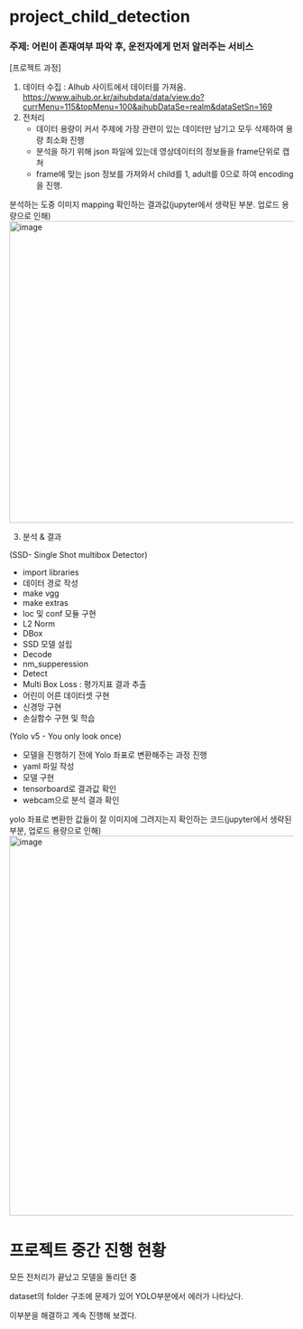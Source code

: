 # project_child_detection

### 주제: 어린이 존재여부 파악 후, 운전자에게 먼저 알러주는 서비스

[프로젝트 과정]

1. 데이터 수집 : AIhub 사이트에서 데이터를 가져옴.
https://www.aihub.or.kr/aihubdata/data/view.do?currMenu=115&topMenu=100&aihubDataSe=realm&dataSetSn=169
2. 전처리
   - 데이터 용량이 커서 주제에 가장 관련이 있는 데이터만 남기고 모두 삭제하여 용량 최소화 진행
   - 분석을 하기 위해 json 파일에 있는데 영상데이터의 정보들을 frame단위로 캡쳐
   - frame에 맞는 json 정보를 가져와서 child를 1, adult를 0으로 하여 encoding을 진행.

분석하는 도중 이미지 mapping 확인하는 결과값(jupyter에서 생략된 부분. 업로드 용량으로 인해)
<img width="534" alt="image" src="https://user-images.githubusercontent.com/49609175/203236377-ec423138-fabe-4b79-a61d-f2b3c09caaa0.png">

3. 분석 & 결과
  
(SSD- Single Shot multibox Detector)
  - import libraries
  - 데이터 경로 작성
  - make vgg
  - make extras
  - loc 및 conf 모듈 구현
  - L2 Norm
  - DBox
  - SSD 모델 설립
  - Decode
  - nm_supperession
  - Detect
  - Multi Box Loss : 평가지표 결과 추출
  - 어린이 어른 데이터셋 구현
  - 신경망 구현
  - 손실함수 구현 및 학습
  
(Yolo v5 - You only look once)
  - 모델을 진행하기 전에 Yolo 좌표로 변환해주는 과정 진행
  - yaml 파일 작성
  - 모델 구현
  - tensorboard로 결과값 확인
  - webcam으로 분석 결과 확인

yolo 좌표로 변환한 값들이 잘 이미지에 그려지는지 확인하는 코드(jupyter에서 생략된 부분, 업로드 용량으로 인해)
<img width="672" alt="image" src="https://user-images.githubusercontent.com/49609175/203236613-38003ea7-44fc-4b3b-8c8e-880624747eb4.png">


# 프로젝트 중간 진행 현황


모든 전처리가 끝났고 모델을 돌리던 중 

dataset의 folder 구조에 문제가 있어 YOLO부분에서 에러가 나타났다.

이부분을 해결하고 계속 진행해 보겠다.
